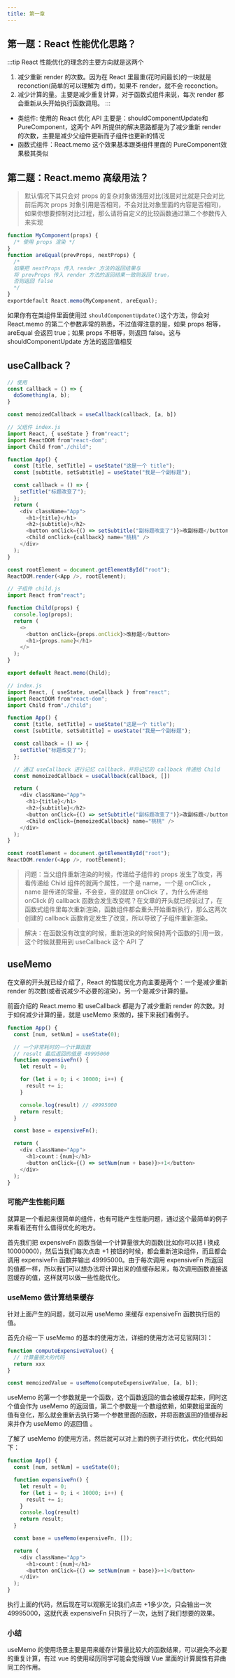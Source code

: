 ```yaml
---
title: 第一章
---
```


## 第一题：React 性能优化思路？

:::tip React 性能优化的理念的主要方向就是这两个
1. 减少重新 render 的次数。因为在 React 里最重(花时间最长)的一块就是 reconction(简单的可以理解为 diff)，如果不 render，就不会 reconction。
2. 减少计算的量。主要是减少重复计算，对于函数式组件来说，每次 render 都会重新从头开始执行函数调用。
:::
- 类组件: 
使用的 React 优化 API 主要是：shouldComponentUpdate和 PureComponent，这两个 API 所提供的解决思路都是为了减少重新 render 的次数，主要是减少父组件更新而子组件也更新的情况
- 函数式组件：React.memo 这个效果基本跟类组件里面的 PureComponent效果极其类似


## 第二题：React.memo 高级用法？

> 默认情况下其只会对 props 的复杂对象做浅层对比(浅层对比就是只会对比前后两次 props 对象引用是否相同，不会对比对象里面的内容是否相同)，如果你想要控制对比过程，那么请将自定义的比较函数通过第二个参数传入来实现
```javascript
function MyComponent(props) {
  /* 使用 props 渲染 */
}
function areEqual(prevProps, nextProps) {
  /*
  如果把 nextProps 传入 render 方法的返回结果与
  将 prevProps 传入 render 方法的返回结果一致则返回 true，
  否则返回 false
  */
}
exportdefault React.memo(MyComponent, areEqual);
```
如果你有在类组件里面使用过 `shouldComponentUpdate()`这个方法，你会对 React.memo 的第二个参数非常的熟悉，不过值得注意的是，如果 props 相等，areEqual 会返回 true；如果 props 不相等，则返回 false。这与 shouldComponentUpdate 方法的返回值相反
## useCallback？
```javascript
// 使用
const callback = () => {
  doSomething(a, b);
}

const memoizedCallback = useCallback(callback, [a, b])
```
```javascript
// 父组件 index.js
import React, { useState } from"react";
import ReactDOM from"react-dom";
import Child from"./child";

function App() {
  const [title, setTitle] = useState("这是一个 title");
  const [subtitle, setSubtitle] = useState("我是一个副标题");

  const callback = () => {
    setTitle("标题改变了");
  };
  return (
    <div className="App">
      <h1>{title}</h1>
      <h2>{subtitle}</h2>
      <button onClick={() => setSubtitle("副标题改变了")}>改副标题</button>
      <Child onClick={callback} name="桃桃" />
    </div>
  );
}

const rootElement = document.getElementById("root");
ReactDOM.render(<App />, rootElement);

// 子组件 child.js
import React from"react";

function Child(props) {
  console.log(props);
  return (
    <>
      <button onClick={props.onClick}>改标题</button>
      <h1>{props.name}</h1>
    </>
  );
}

export default React.memo(Child);

```
```javascript
// index.js
import React, { useState, useCallback } from"react";
import ReactDOM from"react-dom";
import Child from"./child";

function App() {
  const [title, setTitle] = useState("这是一个 title");
  const [subtitle, setSubtitle] = useState("我是一个副标题");

  const callback = () => {
    setTitle("标题改变了");
  };

  // 通过 useCallback 进行记忆 callback，并将记忆的 callback 传递给 Child
  const memoizedCallback = useCallback(callback, [])

  return (
    <div className="App">
      <h1>{title}</h1>
      <h2>{subtitle}</h2>
      <button onClick={() => setSubtitle("副标题改变了")}>改副标题</button>
      <Child onClick={memoizedCallback} name="桃桃" />
    </div>
  );
}

const rootElement = document.getElementById("root");
ReactDOM.render(<App />, rootElement);
```
> 问题：当父组件重新渲染的时候，传递给子组件的 props 发生了改变，再看传递给 Child 组件的就两个属性，一个是 name，一个是 onClick ，name 是传递的常量，不会变，变的就是 onClick 了，为什么传递给 onClick 的 callback 函数会发生改变呢？在文章的开头就已经说过了，在函数式组件里每次重新渲染，函数组件都会重头开始重新执行，那么这两次创建的 callback 函数肯定发生了改变，所以导致了子组件重新渲染。

> 解决：在函数没有改变的时候，重新渲染的时候保持两个函数的引用一致，这个时候就要用到 useCallback 这个 API 了

## useMemo
在文章的开头就已经介绍了，React 的性能优化方向主要是两个：一个是减少重新 render 的次数(或者说减少不必要的渲染)，另一个是减少计算的量。

前面介绍的 React.memo 和 useCallback 都是为了减少重新 render 的次数。对于如何减少计算的量，就是 useMemo 来做的，接下来我们看例子。
```javascript
function App() {
  const [num, setNum] = useState(0);

  // 一个非常耗时的一个计算函数
  // result 最后返回的值是 49995000
  function expensiveFn() {
    let result = 0;

    for (let i = 0; i < 10000; i++) {
      result += i;
    }

    console.log(result) // 49995000
    return result;
  }

  const base = expensiveFn();

  return (
    <div className="App">
      <h1>count：{num}</h1>
      <button onClick={() => setNum(num + base)}>+1</button>
    </div>
  );
}
```
### 可能产生性能问题
就算是一个看起来很简单的组件，也有可能产生性能问题，通过这个最简单的例子来看看还有什么值得优化的地方。

首先我们把 expensiveFn 函数当做一个计算量很大的函数(比如你可以把 i 换成 10000000)，然后当我们每次点击 +1 按钮的时候，都会重新渲染组件，而且都会调用 expensiveFn 函数并输出 49995000。由于每次调用 expensiveFn 所返回的值都一样，所以我们可以想办法将计算出来的值缓存起来，每次调用函数直接返回缓存的值，这样就可以做一些性能优化。

### useMemo 做计算结果缓存
针对上面产生的问题，就可以用 useMemo 来缓存 expensiveFn 函数执行后的值。

首先介绍一下 useMemo 的基本的使用方法，详细的使用方法可见官网[3]：
```javascript
function computeExpensiveValue() {
  // 计算量很大的代码
  return xxx
}

const memoizedValue = useMemo(computeExpensiveValue, [a, b]);
```
useMemo 的第一个参数就是一个函数，这个函数返回的值会被缓存起来，同时这个值会作为 useMemo 的返回值，第二个参数是一个数组依赖，如果数组里面的值有变化，那么就会重新去执行第一个参数里面的函数，并将函数返回的值缓存起来并作为 useMemo 的返回值 。

了解了 useMemo 的使用方法，然后就可以对上面的例子进行优化，优化代码如下：
```JavaScript
function App() {
  const [num, setNum] = useState(0);

  function expensiveFn() {
    let result = 0;
    for (let i = 0; i < 10000; i++) {
      result += i;
    }
    console.log(result)
    return result;
  }

  const base = useMemo(expensiveFn, []);

  return (
    <div className="App">
      <h1>count：{num}</h1>
      <button onClick={() => setNum(num + base)}>+1</button>
    </div>
  );
}
```
执行上面的代码，然后现在可以观察无论我们点击 +1多少次，只会输出一次 49995000，这就代表 expensiveFn 只执行了一次，达到了我们想要的效果。

### 小结
useMemo 的使用场景主要是用来缓存计算量比较大的函数结果，可以避免不必要的重复计算，有过 vue 的使用经历同学可能会觉得跟 Vue 里面的计算属性有异曲同工的作用。